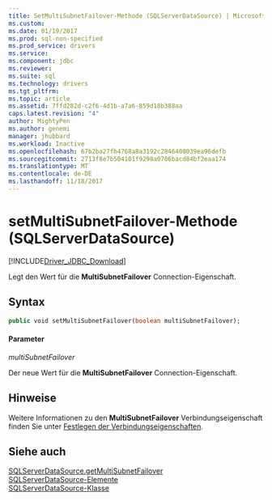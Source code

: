 ```yaml
---
title: SetMultiSubnetFailover-Methode (SQLServerDataSource) | Microsoft Docs
ms.custom: 
ms.date: 01/19/2017
ms.prod: sql-non-specified
ms.prod_service: drivers
ms.service: 
ms.component: jdbc
ms.reviewer: 
ms.suite: sql
ms.technology: drivers
ms.tgt_pltfrm: 
ms.topic: article
ms.assetid: 7ffd282d-c2f6-4d1b-a7a6-859d18b388aa
caps.latest.revision: "4"
author: MightyPen
ms.author: genemi
manager: jhubbard
ms.workload: Inactive
ms.openlocfilehash: 67b2ba27fb4768a8a3192c2846408039ea96defb
ms.sourcegitcommit: 2713f8e7b504101f9298a0706bacd84bf2eaa174
ms.translationtype: MT
ms.contentlocale: de-DE
ms.lasthandoff: 11/18/2017
---
```

# <a name="setmultisubnetfailover-method-sqlserverdatasource"></a>setMultiSubnetFailover-Methode (SQLServerDataSource)
[!INCLUDE[Driver_JDBC_Download](../../../includes/driver_jdbc_download.md)]

  Legt den Wert für die **MultiSubnetFailover** Connection-Eigenschaft.  
  
## <a name="syntax"></a>Syntax  
  
```vb  
public void setMultiSubnetFailover(boolean multiSubnetFailover);  
```  
  
#### <a name="parameters"></a>Parameter  
 *multiSubnetFailover*  
  
 Der neue Wert für die **MultiSubnetFailover** Connection-Eigenschaft.  
  
## <a name="remarks"></a>Hinweise  
 Weitere Informationen zu den **MultiSubnetFailover** Verbindungseigenschaft finden Sie unter [Festlegen der Verbindungseigenschaften](../../../connect/jdbc/setting-the-connection-properties.md).  
  
## <a name="see-also"></a>Siehe auch  
 [SQLServerDataSource.getMultiSubnetFailover](../../../connect/jdbc/reference/getmultisubnetfailover-method-sqlserverdatasource.md)   
 [SQLServerDataSource-Elemente](../../../connect/jdbc/reference/sqlserverdatasource-members.md)   
 [SQLServerDataSource-Klasse](../../../connect/jdbc/reference/sqlserverdatasource-class.md)  
  
  
